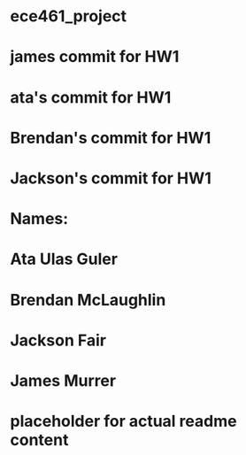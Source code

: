 # ece461_project
# james commit for HW1
# ata's commit for HW1
# Brendan's commit for HW1
# Jackson's commit for HW1

# Names: 
# Ata Ulas Guler
# Brendan McLaughlin
# Jackson Fair
# James Murrer
# placeholder for actual readme content
